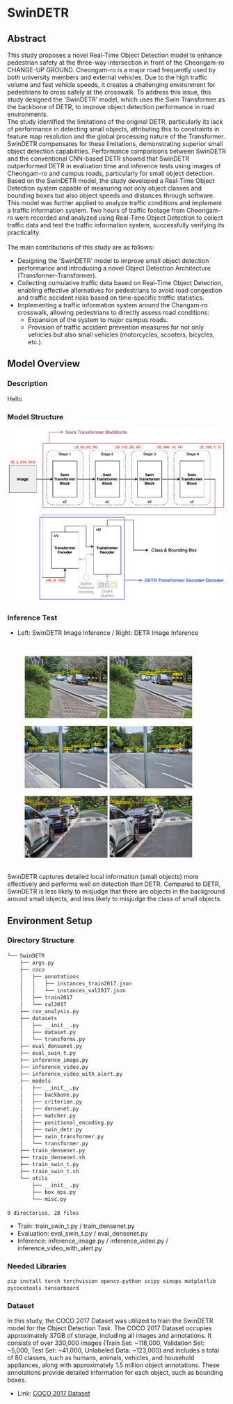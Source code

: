 # SwinDETR

## Abstract
This study proposes a novel Real-Time Object Detection model to enhance pedestrian safety at the three-way intersection in front of the Cheongam-ro CHANGE-UP GROUND. Cheongam-ro is a major road frequently used by both university members and external vehicles. Due to the high traffic volume and fast vehicle speeds, it creates a challenging environment for pedestrians to cross safely at the crosswalk. To address this issue, this study designed the 'SwinDETR' model, which uses the Swin Transformer as the backbone of DETR, to improve object detection performance in road environments.<br/>
The study identified the limitations of the original DETR, particularly its lack of performance in detecting small objects, attributing this to constraints in feature map resolution and the global processing nature of the Transformer. SwinDETR compensates for these limitations, demonstrating superior small object detection capabilities. Performance comparisons between SwinDETR and the conventional CNN-based DETR showed that SwinDETR outperformed DETR in evaluation time and inference tests using images of Cheongam-ro and campus roads, particularly for small object detection.<br/>
Based on the SwinDETR model, the study developed a Real-Time Object Detection system capable of measuring not only object classes and bounding boxes but also object speeds and distances through software. This model was further applied to analyze traffic conditions and implement a traffic information system. Two hours of traffic footage from Cheongam-ro were recorded and analyzed using Real-Time Object Detection to collect traffic data and test the traffic information system, successfully verifying its practicality.<br/><br/>
The main contributions of this study are as follows:
- Designing the 'SwinDETR' model to improve small object detection performance and introducing a novel Object Detection Architecture (Transformer-Transformer).
- Collecting cumulative traffic data based on Real-Time Object Detection, enabling effective alternatives for pedestrians to avoid road congestion and traffic accident risks based on time-specific traffic statistics.
- Implementing a traffic information system around the Changam-ro crosswalk, allowing pedestrians to directly assess road conditions:
    - Expansion of the system to major campus roads.
    - Provision of traffic accident prevention measures for not only vehicles but also small vehicles (motorcycles, scooters, bicycles, etc.).

## Model Overview

### Description
Hello

### Model Structure
<img src="./Images/Architecture.png">

### Inference Test
- Left: SwinDETR Image Inference / Right: DETR Image Inference
<br/>
<figure class="half">
    <a href="link"><img src="./Images/SwinDETR1.png" width="45%"></a>
    <a href="link"><img src="./Images/DETR1.png" width="45%"></a>
</figure>
<figure class="half">
    <a href="link"><img src="./Images/SwinDETR2.png" width="45%"></a>
    <a href="link"><img src="./Images/DETR2.png" width="45%"></a>
</figure>
<figure class="half">
    <a href="link"><img src="./Images/SwinDETR3.png" width="45%"></a>
    <a href="link"><img src="./Images/DETR3.png" width="45%"></a>
</figure>
<br/>
SwinDETR captures detailed local information (small objects) more effectively and performs well on detection than DETR.
Compared to DETR, SwinDETR is less likely to misjudge that there are objects in the background around small objects, and less likely to misjudge the class of small objects.

## Environment Setup

### Directory Structure
```
└── SwinDETR
    ├── args.py
    ├── coco
    │   ├── annotations
    │   │   ├── instances_train2017.json
    │   │   └── instances_val2017.json
    │   ├── train2017
    │   └── val2017
    ├── csv_analysis.py
    ├── datasets
    │   ├── __init__.py
    │   ├── dataset.py
    │   └── transforms.py
    ├── eval_densenet.py
    ├── eval_swin_t.py
    ├── inference_image.py
    ├── inference_video.py
    ├── inference_video_with_alert.py
    ├── models
    │   ├── __init__.py
    │   ├── backbone.py
    │   ├── criterion.py
    │   ├── densenet.py
    │   ├── matcher.py
    │   ├── positional_encoding.py
    │   ├── swin_detr.py
    │   ├── swin_transformer.py
    │   └── transformer.py
    ├── train_densenet.py
    ├── train_densenet.sh
    ├── train_swin_t.py
    ├── train_swin_t.sh
    └── utils
        ├── __init__.py
        ├── box_ops.py
        └── misc.py

9 directories, 28 files
```
- Train: train_swin_t.py / train_densenet.py<br/>
- Evaluation: eval_swin_t.py / eval_densenet.py<br/>
- Inference: inference_image.py / inference_video.py / inference_video_with_alert.py<br/>

### Needed Libraries
```
pip install torch torchvision opencv-python scipy einops matplotlib pycocotools tensorboard
```

### Dataset
In this study, the COCO 2017 Dataset was utilized to train the SwinDETR model for the Object Detection Task. The COCO 2017 Dataset occupies approximately 37GB of storage, including all images and annotations. It consists of over 330,000 images (Train Set: ~118,000, Validation Set: ~5,000, Test Set: ~41,000, Unlabeled Data: ~123,000) and includes a total of 80 classes, such as humans, animals, vehicles, and household appliances, along with approximately 1.5 million object annotations. These annotations provide detailed information for each object, such as bounding boxes.
- Link: [COCO 2017 Dataset](https://cocodataset.org/#home)<br/>
